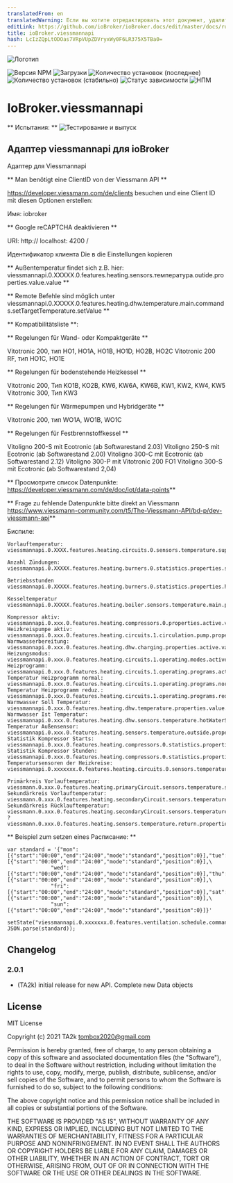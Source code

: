 ```yaml
---
translatedFrom: en
translatedWarning: Если вы хотите отредактировать этот документ, удалите поле «translationFrom», в противном случае этот документ будет снова автоматически переведен
editLink: https://github.com/ioBroker/ioBroker.docs/edit/master/docs/ru/adapterref/iobroker.viessmannapi/README.md
title: ioBroker.viessmannapi
hash: LcIzZQpLtODOas7VRpVUpZDVryxWy0F6LR375X5TBa0=
---
```

![Логотип](../../../en/adapterref/iobroker.viessmannapi/admin/viessmannapi.png)

![Версия NPM](https://img.shields.io/npm/v/iobroker.viessmannapi.svg)
![Загрузки](https://img.shields.io/npm/dm/iobroker.viessmannapi.svg)
![Количество установок (последнее)](https://iobroker.live/badges/viessmannapi-installed.svg)
![Количество установок (стабильно)](https://iobroker.live/badges/viessmannapi-stable.svg)
![Статус зависимости](https://img.shields.io/david/TA2k/iobroker.viessmannapi.svg)
![НПМ](https://nodei.co/npm/iobroker.viessmannapi.png?downloads=true)

# IoBroker.viessmannapi
** Испытания: ** ![Тестирование и выпуск](https://github.com/TA2k/ioBroker.viessmannapi/workflows/Test%20and%20Release/badge.svg)

## Адаптер viessmannapi для ioBroker
Адаптер для Viessmannapi

** Man benötigt eine ClientID von der Viessmann API **

https://developer.viessmann.com/de/clients besuchen und eine Client ID mit diesen Optionen erstellen:

Имя: iobroker

** Google reCAPTCHA deaktivieren **

URI: http:// localhost: 4200 /

Идентификатор клиента Die в die Einstellungen kopieren

** Außentemperatur findet sich z.B. hier: viessmannapi.0.XXXXX.0.features.heating.sensors.температура.outide.properties.value.value **

** Remote Befehle sind möglich unter viessmannapi.0.XXXXX.0.features.heating.dhw.temperature.main.commands.setTargetTemperature.setValue **

** Kompatibilitätsliste **:

** Regelungen für Wand- oder Kompaktgeräte **

Vitotronic 200, тип HO1, HO1A, HO1B, HO1D, HO2B, HO2C Vitotronic 200 RF, тип HO1C, HO1E

** Regelungen für bodenstehende Heizkessel **

Vitotronic 200, Тип KO1B, KO2B, KW6, KW6A, KW6B, KW1, KW2, KW4, KW5 Vitotronic 300, Тип KW3

** Regelungen für Wärmepumpen und Hybridgeräte **

Vitotronic 200, тип WO1A, WO1B, WO1C

** Regelungen für Festbrennstoffkessel **

Vitoligno 200-S mit Ecotronic (ab Softwarestand 2.03) Vitoligno 250-S mit Ecotronic (ab Softwarestand 2.00) Vitoligno 300-C mit Ecotronic (ab Softwarestand 2.12) Vitoligno 300-P mit Vitotronic 200 FO1 Vitoligno 300-S mit Ecotronic (ab Softwarestand 2,04)

** Просмотрите список Datenpunkte: https://developer.viessmann.com/de/doc/iot/data-points**

** Frage zu fehlende Datenpunkte bitte direkt an Viessmann https://www.viessmann-community.com/t5/The-Viessmann-API/bd-p/dev-viessmann-api**

Биспиле:

```
Vorlauftemperatur:
viessmannapi.0.XXXX.features.heating.circuits.0.sensors.temperature.supply.properties.value.value,

Anzahl Zündungen:
viessmannapi.0.XXXXX.features.heating.burners.0.statistics.properties.starts.value

Betriebsstunden
viessmannapi.0.XXXXX.features.heating.burners.0.statistics.properties.hours.value

Kesseltemperatur
viessmannapi.0.XXXXX.features.heating.boiler.sensors.temperature.main.properties.unit.value

Kompressor aktiv:		viessmannapi.0.xxx.0.features.heating.compressors.0.properties.active.value
Heizkreispumpe aktiv:		viessmannapi.0.xxx.0.features.heating.circuits.1.circulation.pump.properties.status.value
Warmwasserbereitung:		viessmannapi.0.xxx.0.features.heating.dhw.charging.properties.active.value
Heizungsmodus:			viessmannapi.0.xxx.0.features.heating.circuits.1.operating.modes.active.properties.value.value
Heizprogramm:			viessmannapi.0.xxx.0.features.heating.circuits.1.operating.programs.active.properties.value.value
Temperatur Heizprogramm normal:	viessmannapi.0.xxx.0.features.heating.circuits.1.operating.programs.normal.properties.temperature.value
Temperatur Heizprogramm reduz.:	viessmannapi.0.xxx.0.features.heating.circuits.1.operating.programs.reduced.properties.temperature.value
Warmwasser Soll Temperatur:	viessmannapi.0.xxx.0.features.heating.dhw.temperature.properties.value.value
Warmwasser Ist Temperatur:	viessmannapi.0.xxx.0.features.heating.dhw.sensors.temperature.hotWaterStorage.properties.value.value
Temperatur Außensensor:		viessmannapi.0.xxx.0.features.heating.sensors.temperature.outside.properties.value.value
Statistik Kompressor Starts:	viessmannapi.0.xxx.0.features.heating.compressors.0.statistics.properties.starts.value
Statistik Kompressor Stunden:	viessmannapi.0.xxx.0.features.heating.compressors.0.statistics.properties.hours.value
Temperatursensoren der Heizkreise:   viessmannapi.0.xxxxxxx.0.features.heating.circuits.0.sensors.temperature.supply.properties.value.value

Primärkreis Vorlauftemperatur:		viessmann.0.xxx.0.features.heating.primaryCircuit.sensors.temperature.supply.properties.value.value
Sekundärkreis Vorlauftemperatur:	viessmann.0.xxx.0.features.heating.secondaryCircuit.sensors.temperature.supply.properties.value.value
Sekundärkreis Rücklauftemperatur:	viessmann.0.xxx.0.features.heating.secondaryCircuit.sensors.temperature.return.properties.value.value
?					viessmann.0.xxx.0.features.heating.sensors.temperature.return.properties.value.value

```

** Beispiel zum setzen eines Расписание: **

```
var standard = '{"mon":[{"start":"00:00","end":"24:00","mode":"standard","position":0}],"tue":[{"start":"00:00","end":"24:00","mode":"standard","position":0}],\
              "wed":[{"start":"00:00","end":"24:00","mode":"standard","position":0}],"thu":[{"start":"00:00","end":"24:00","mode":"standard","position":0}],\
              "fri":[{"start":"00:00","end":"24:00","mode":"standard","position":0}],"sat":[{"start":"00:00","end":"24:00","mode":"standard","position":0}],\
              "sun":[{"start":"00:00","end":"24:00","mode":"standard","position":0}]}'

setState("viessmannapi.0.xxxxxxx.0.features.ventilation.schedule.commands.setSchedule.setValue", JSON.parse(standard));
```

## Changelog

### 2.0.1

-   (TA2k) initial release for new API. Complete new Data objects

## License

MIT License

Copyright (c) 2021 TA2k <tombox2020@gmail.com>

Permission is hereby granted, free of charge, to any person obtaining a copy
of this software and associated documentation files (the "Software"), to deal
in the Software without restriction, including without limitation the rights
to use, copy, modify, merge, publish, distribute, sublicense, and/or sell
copies of the Software, and to permit persons to whom the Software is
furnished to do so, subject to the following conditions:

The above copyright notice and this permission notice shall be included in all
copies or substantial portions of the Software.

THE SOFTWARE IS PROVIDED "AS IS", WITHOUT WARRANTY OF ANY KIND, EXPRESS OR
IMPLIED, INCLUDING BUT NOT LIMITED TO THE WARRANTIES OF MERCHANTABILITY,
FITNESS FOR A PARTICULAR PURPOSE AND NONINFRINGEMENT. IN NO EVENT SHALL THE
AUTHORS OR COPYRIGHT HOLDERS BE LIABLE FOR ANY CLAIM, DAMAGES OR OTHER
LIABILITY, WHETHER IN AN ACTION OF CONTRACT, TORT OR OTHERWISE, ARISING FROM,
OUT OF OR IN CONNECTION WITH THE SOFTWARE OR THE USE OR OTHER DEALINGS IN THE
SOFTWARE.